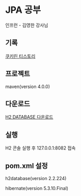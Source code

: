 # JPA 공부
인프런 - 김영한 강사님

## 기록
[쿠키린 티스토리](https://hyeonddobbi.tistory.com/category/%E2%97%86SPRING%20BOOT/JPA)

## 프로젝트 
maven(version 4.0.0)

## 다운로드
[H2 DATABASE 다운로드](https://www.h2database.com/html/main.html)

## 실행
H2 콘솔 실행 후 127.0.0.1:8082 접속

## pom.xml 설정
h2database(version 2.2.224)

hibernate(version 5.3.10.Final)
